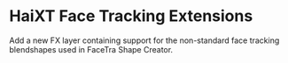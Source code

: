 ﻿# HaiXT Face Tracking Extensions

Add a new FX layer containing support for the non-standard face tracking blendshapes used in FaceTra Shape Creator.

